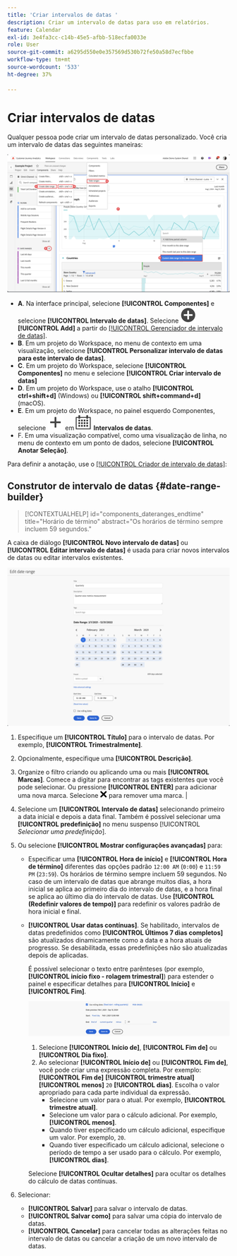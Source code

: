 ```yaml
---
title: 'Criar intervalos de datas '
description: Criar um intervalo de datas para uso em relatórios.
feature: Calendar
exl-id: 3e4fa3cc-c14b-45e5-afbb-518ecfa0033e
role: User
source-git-commit: a6295d550e0e357569d530b72fe50a58d7ecfbbe
workflow-type: tm+mt
source-wordcount: '533'
ht-degree: 37%

---
```


# Criar intervalos de datas 


Qualquer pessoa pode criar um intervalo de datas personalizado. Você cria um intervalo de datas das seguintes maneiras:

![Criar uma anotação](assets/create-date-range.png)

* **A**. Na interface principal, selecione **[!UICONTROL Componentes]** e selecione **[!UICONTROL Intervalo de datas]**. Selecione ![AddCircle](/help/assets/icons/AddCircle.svg) **[!UICONTROL Add]** a partir do [[!UICONTROL Gerenciador de intervalo de datas]](/help/components/date-ranges/manage.md).
* **B**. Em um projeto do Workspace, no menu de contexto em uma visualização, selecione **[!UICONTROL Personalizar intervalo de datas para este intervalo de datas]**.
* **C**. Em um projeto do Workspace, selecione **[!UICONTROL Componentes]** no menu e selecione **[!UICONTROL Criar intervalo de datas]**
* **D**. Em um projeto do Workspace, use o atalho **[!UICONTROL ctrl+shift+d]** (Windows) ou **[!UICONTROL shift+command+d]** (macOS).
* **E**. Em um projeto do Workspace, no painel esquerdo Componentes, selecione ![Adicionar](/help/assets/icons/Add.svg) em ![Calendário](/help/assets/icons/Calendar.svg) **Intervalos de datas**.
* F. Em uma visualização compatível, como uma visualização de linha, no menu de contexto em um ponto de dados, selecione **[!UICONTROL Anotar Seleção]**.

Para definir a anotação, use o [[!UICONTROL Criador de intervalo de datas]](#annotation-builder):

<!-- Should we really mention API here. If so, we can do it all over the place in the docs...
| **Use the [Customer Journey Analytics Annotations API](https://developer.adobe.com/cja-apis/docs/endpoints/annotations/)** | The Customer Journey Analytics Annotations APIs allow you to create, update, or retrieve annotations programmatically through Adobe Developer. These APIs use the same data and methods that Adobe uses inside the product UI. |
-->


## Construtor de intervalo de datas {#date-range-builder}

<!-- markdownlint-disable MD034 -->

>[!CONTEXTUALHELP]
>id="components_dateranges_endtime"
>title="Horário de término"
>abstract="Os horários de término sempre incluem 59 segundos."

<!-- markdownlint-enable MD034 -->




A caixa de diálogo **[!UICONTROL Novo intervalo de datas]** ou **[!UICONTROL Editar intervalo de datas]** é usada para criar novos intervalos de datas ou editar intervalos existentes.

![Janela de detalhes da anotação mostrando campos e opções descritos na próxima seção.](assets/edit-date-range.png)


1. Especifique um **[!UICONTROL Título]** para o intervalo de datas. Por exemplo, **[!UICONTROL Trimestralmente]**.
1. Opcionalmente, especifique uma **[!UICONTROL Descrição]**.
1. Organize o filtro criando ou aplicando uma ou mais **[!UICONTROL Marcas]**. Comece a digitar para encontrar as tags existentes que você pode selecionar. Ou pressione **[!UICONTROL ENTER]** para adicionar uma nova marca. Selecione ![CrossSize75](/help/assets/icons/CrossSize75.svg) para remover uma marca. |
1. Selecione um **[!UICONTROL Intervalo de datas]** selecionando primeiro a data inicial e depois a data final.
Também é possível selecionar uma **[!UICONTROL predefinição]** no menu suspenso [!UICONTROL *Selecionar uma predefinição*].

1. Ou selecione **[!UICONTROL Mostrar configurações avançadas]** para:

   * Especificar uma **[!UICONTROL Hora de início]** e **[!UICONTROL Hora de término]** diferentes das opções padrão `12:00 AM` (`0:00`) e `11:59 PM` (`23:59`). Os horários de término sempre incluem 59 segundos. No caso de um intervalo de datas que abrange muitos dias, a hora inicial se aplica ao primeiro dia do intervalo de datas, e a hora final se aplica ao último dia do intervalo de datas. Use **[!UICONTROL (Redefinir valores de tempo)]** para redefinir os valores padrão de hora inicial e final.
   * **[!UICONTROL Usar datas contínuas]**. Se habilitado, intervalos de datas predefinidos como **[!UICONTROL Últimos 7 dias completos]** são atualizados dinamicamente como a data e a hora atuais de progresso. Se desabilitada, essas predefinições não são atualizadas depois de aplicadas.

     É possível selecionar o texto entre parênteses (por exemplo, **[!UICONTROL início fixo - rolagem trimestral]**) para estender o painel e especificar detalhes para **[!UICONTROL Início]** e **[!UICONTROL Fim]**.

     ![Datas de Rollinf](assets/rolliing-dates.png)

      1. Selecione **[!UICONTROL Início de]**, **[!UICONTROL Fim de]** ou **[!UICONTROL Dia fixo]**.
      1. Ao selecionar **[!UICONTROL Início de]** ou **[!UICONTROL Fim de]**, você pode criar uma expressão completa. Por exemplo: **[!UICONTROL Fim de]** **[!UICONTROL trimestre atual]** **[!UICONTROL menos]** `20` **[!UICONTROL dias]**. Escolha o valor apropriado para cada parte individual da expressão.
         * Selecione um valor para o atual. Por exemplo, **[!UICONTROL trimestre atual]**.
         * Selecione um valor para o cálculo adicional. Por exemplo, **[!UICONTROL menos]**.
         * Quando tiver especificado um cálculo adicional, especifique um valor. Por exemplo, `20`.
         * Quando tiver especificado um cálculo adicional, selecione o período de tempo a ser usado para o cálculo. Por exemplo, **[!UICONTROL dias]**.

     Selecione **[!UICONTROL Ocultar detalhes]** para ocultar os detalhes do cálculo de datas contínuas.

1. Selecionar:
   * **[!UICONTROL Salvar]** para salvar o intervalo de datas.
   * **[!UICONTROL Salvar como]** para salvar uma cópia do intervalo de datas.
   * **[!UICONTROL Cancelar]** para cancelar todas as alterações feitas no intervalo de datas ou cancelar a criação de um novo intervalo de datas.


<!--


You can create a date range using either of the following two methods:

* Directly in a workspace project by clicking the '`+`' button next to the list of date range components on the left
* Within the date range manager

To create a date range in the date range manager:

1. Log in to [analytics.adobe.com](https://analytics.adobe.com) using your AdobeID credentials.
1. Navigate to [!UICONTROL Components] > [!UICONTROL Date Ranges].
1. Click the [!UICONTROL Add] button to open the modal window that creates a date range.

## Create a date range modal window

The modal window has four fields you can edit:

* **Date range**: The date range you want for this component.
* **Title**: The name you want for this component. The title is used in workspace projects.
* **Description**: The description you want for this component. The description is seen when clicking the ![i](../assets/i.png) icon.
* **Tags**: Use tags to organize your date ranges. A date range can belong to multiple tags.

## Selecting a date range

When clicking the date range in the modal window, you have several options:

* **Calendar**: Select the start and end date.
* **Use rolling dates**: Check this box if you want the date range to change as time goes on. Do not check this box if you want your date range to remain static.
* **Select preset**: Use this drop-down selection if you want a custom date range based on a range that Adobe offers by default. When you select a preset, you can further customize the date range to suit your needs. It does not affect the preset that Adobe offers.

## Rolling date ranges

If you want a rolling date range, you can customize when it rolls. You can control when the start and end dates roll independently of each other.

* **When the date starts**: Choose if the date starts at the beginning of a time period, at the end of a time period, or use a fixed day.
* **The time period to use**: Choose how often the date range rolls. You can have it roll every day, every week, every month, every quarter, or every year.
* **Offset**: Choose the offset of the date range. You can add or subtract days, weeks, months, quarters, or years.

## Rolling date examples

Some date ranges can be useful in certain reports.

Year-to-date:

```text
Start: Start of current year
End: End of current day
```

Last Thursday to this Thursday:

```text
Start: Start of current week minus 3 days
End: Start of current week plus 4 days
```

Fiscal year (for example, if a fiscal year starts in December)

```text
Start: Start of current year minus 1 month
End: End of current year minus 1 month
```


-->
